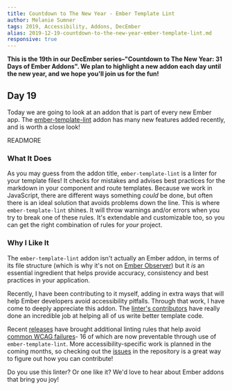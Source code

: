 ```yaml
---
title: Countdown to The New Year - Ember Template Lint
author: Melanie Sumner
tags: 2019, Accessibility, Addons, DecEmber
alias: 2019-12-19-countdown-to-the-new-year-ember-template-lint.md
responsive: true
---
```


**This is the 19th in our DecEmber series–"Countdown to The New Year: 31 Days of Ember Addons". We plan to highlight a new addon each day until the new year, and we hope you'll join us for the fun!**

## Day 19

Today we are going to look at an addon that is part of every new Ember app. The [ember-template-lint](https://github.com/ember-template-lint/ember-template-lint) addon has many new features added recently, and is worth a close look!

READMORE

### What It Does

As you may guess from the addon title, `ember-template-lint` is a linter for your template files!
It checks for mistakes and advises best practices for the markdown in your component and route templates.
Because we work in JavaScript, there are different ways something *could* be done, but often there is an ideal solution that avoids problems down the line. 
This is where `ember-template-lint` shines. It will throw warnings and/or errors when you try to break one of these rules.
It's extendable and customizable too, so you can get the right combination of rules for *your* project.

### Why I Like It

The `ember-template-lint` addon isn't actually an Ember addon, in terms of its file structure (which is why it's not on [Ember Observer](https://emberobserver.com/)) but it *is* an essential ingredient that helps provide accuracy, consistency and best practices in your application. 

Recently, I have been contributing to it myself, adding in extra ways that will help Ember developers avoid accessibility pitfalls.
Through that work, I have come to deeply appreciate this addon. The [linter's contributors](https://github.com/ember-template-lint/ember-template-lint/graphs/contributors) have really done an incredible job at helping all of us write better template code.

Recent [releases](https://github.com/ember-template-lint/ember-template-lint/releases) have brought additional linting rules that help avoid [common WCAG failures](https://www.w3.org/WAI/WCAG21/Techniques/#failures)- 16 of which are now preventable through use of `ember-template-lint`. 
More accessibility-specific work is planned in the coming months, so checking out the [issues](https://github.com/ember-template-lint/ember-template-lint/issues) in the repository is a great way to figure out how you can contribute!

Do you use this linter? Or one like it? We'd love to hear about Ember addons that bring you joy!
